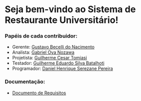 # Seja bem-vindo ao Sistema de Restaurante Universitário!

### Papéis de cada contribuidor:
- Gerente: [Gustavo Becelli do Nacimento](https://github.com/becelli)
- Analista: [Gabriel Oya Nozawa](https://github.com/G-Nozawa)
- Projetista: [Guilherme Cesar Tomiasi](https://github.com/GuiCT)
- Testador: [Guilherme Eduardo Silva Batalhoti](https://github.com/GuiBatalhoti)
- Programador: [Daniel Henrique Serezane Pereira](https://github.com/salies)

### Documentação:
- [Documento de Requisitos](https://github.com/Team-Dire/university-restaurant/blob/main/docs/REQUIREMENTS.md)
